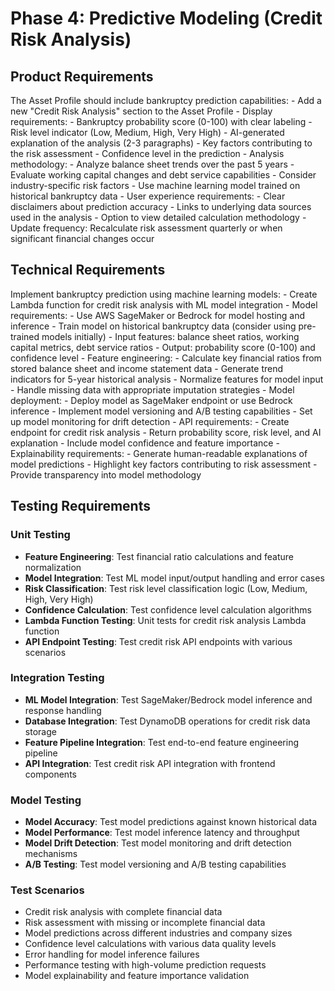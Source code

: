 # Phase 4: Predictive Modeling (Credit Risk Analysis)

## Product Requirements

The Asset Profile should include bankruptcy prediction capabilities:
    - Add a new "Credit Risk Analysis" section to the Asset Profile
    - Display requirements:
        - Bankruptcy probability score (0-100) with clear labeling
        - Risk level indicator (Low, Medium, High, Very High)
        - AI-generated explanation of the analysis (2-3 paragraphs)
        - Key factors contributing to the risk assessment
        - Confidence level in the prediction
    - Analysis methodology:
        - Analyze balance sheet trends over the past 5 years
        - Evaluate working capital changes and debt service capabilities
        - Consider industry-specific risk factors
        - Use machine learning model trained on historical bankruptcy data
    - User experience requirements:
        - Clear disclaimers about prediction accuracy
        - Links to underlying data sources used in the analysis
        - Option to view detailed calculation methodology
    - Update frequency: Recalculate risk assessment quarterly or when significant financial changes occur

## Technical Requirements

Implement bankruptcy prediction using machine learning models:
    - Create Lambda function for credit risk analysis with ML model integration
    - Model requirements:
        - Use AWS SageMaker or Bedrock for model hosting and inference
        - Train model on historical bankruptcy data (consider using pre-trained models initially)
        - Input features: balance sheet ratios, working capital metrics, debt service ratios
        - Output: probability score (0-100) and confidence level
    - Feature engineering:
        - Calculate key financial ratios from stored balance sheet and income statement data
        - Generate trend indicators for 5-year historical analysis
        - Normalize features for model input
        - Handle missing data with appropriate imputation strategies
    - Model deployment:
        - Deploy model as SageMaker endpoint or use Bedrock inference
        - Implement model versioning and A/B testing capabilities
        - Set up model monitoring for drift detection
    - API requirements:
        - Create endpoint for credit risk analysis
        - Return probability score, risk level, and AI explanation
        - Include model confidence and feature importance
    - Explainability requirements:
        - Generate human-readable explanations of model predictions
        - Highlight key factors contributing to risk assessment
        - Provide transparency into model methodology

## Testing Requirements

### Unit Testing
- **Feature Engineering**: Test financial ratio calculations and feature normalization
- **Model Integration**: Test ML model input/output handling and error cases
- **Risk Classification**: Test risk level classification logic (Low, Medium, High, Very High)
- **Confidence Calculation**: Test confidence level calculation algorithms
- **Lambda Function Testing**: Unit tests for credit risk analysis Lambda function
- **API Endpoint Testing**: Test credit risk API endpoints with various scenarios

### Integration Testing
- **ML Model Integration**: Test SageMaker/Bedrock model inference and response handling
- **Database Integration**: Test DynamoDB operations for credit risk data storage
- **Feature Pipeline Integration**: Test end-to-end feature engineering pipeline
- **API Integration**: Test credit risk API integration with frontend components

### Model Testing
- **Model Accuracy**: Test model predictions against known historical data
- **Model Performance**: Test model inference latency and throughput
- **Model Drift Detection**: Test model monitoring and drift detection mechanisms
- **A/B Testing**: Test model versioning and A/B testing capabilities

### Test Scenarios
- Credit risk analysis with complete financial data
- Risk assessment with missing or incomplete financial data
- Model predictions across different industries and company sizes
- Confidence level calculations with various data quality levels
- Error handling for model inference failures
- Performance testing with high-volume prediction requests
- Model explainability and feature importance validation
